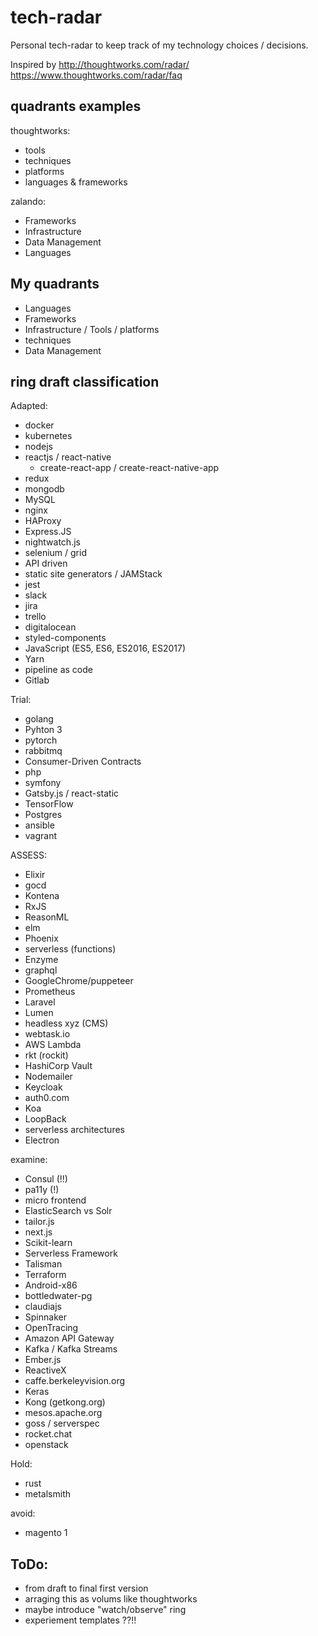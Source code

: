 # tech-radar
Personal tech-radar to keep track of my technology choices / decisions.

Inspired by http://thoughtworks.com/radar/
https://www.thoughtworks.com/radar/faq

## quadrants examples
thoughtworks:
- tools
- techniques
- platforms
- languages & frameworks

zalando:
- Frameworks
- Infrastructure
- Data Management
- Languages

## My quadrants
- Languages
- Frameworks
- Infrastructure / Tools / platforms
- techniques
- Data Management

## ring draft classification

Adapted:
- docker
- kubernetes
- nodejs
- reactjs / react-native
    - create-react-app / create-react-native-app
- redux
- mongodb
- MySQL
- nginx
- HAProxy
- Express.JS
- nightwatch.js
- selenium / grid
- API driven
- static site generators / JAMStack
- jest
- slack
- jira
- trello
- digitalocean
- styled-components
- JavaScript (ES5, ES6, ES2016, ES2017)
- Yarn
- pipeline as code
- Gitlab

Trial:
- golang
- Pyhton 3
- pytorch
- rabbitmq
- Consumer-Driven Contracts
- php
- symfony
- Gatsby.js / react-static
- TensorFlow
- Postgres
- ansible
- vagrant

ASSESS:
- Elixir
- gocd
- Kontena
- RxJS
- ReasonML
- elm
- Phoenix
- serverless (functions)
- Enzyme
- graphql
- GoogleChrome/puppeteer
- Prometheus
- Laravel
- Lumen
- headless xyz (CMS)
- webtask.io
- AWS Lambda
- rkt (rockit)
- HashiCorp Vault
- Nodemailer
- Keycloak
- auth0.com
- Koa
- LoopBack
- serverless architectures
- Electron

examine:
- Consul (!!)
- pa11y (!)
- micro frontend
- ElasticSearch vs Solr
- tailor.js
- next.js
- Scikit-learn
- Serverless Framework
- Talisman
- Terraform
- Android-x86
- bottledwater-pg
- claudiajs
- Spinnaker
- OpenTracing
- Amazon API Gateway
- Kafka / Kafka Streams
- Ember.js
- ReactiveX
- caffe.berkeleyvision.org
- Keras
- Kong (getkong.org)
- mesos.apache.org
- goss / serverspec
- rocket.chat
- openstack

Hold:
- rust
- metalsmith

avoid:
- magento 1

## ToDo:
- from draft to final first version
- arraging this as volums like thoughtworks
- maybe introduce "watch/observe" ring
- experiement templates ??!!
